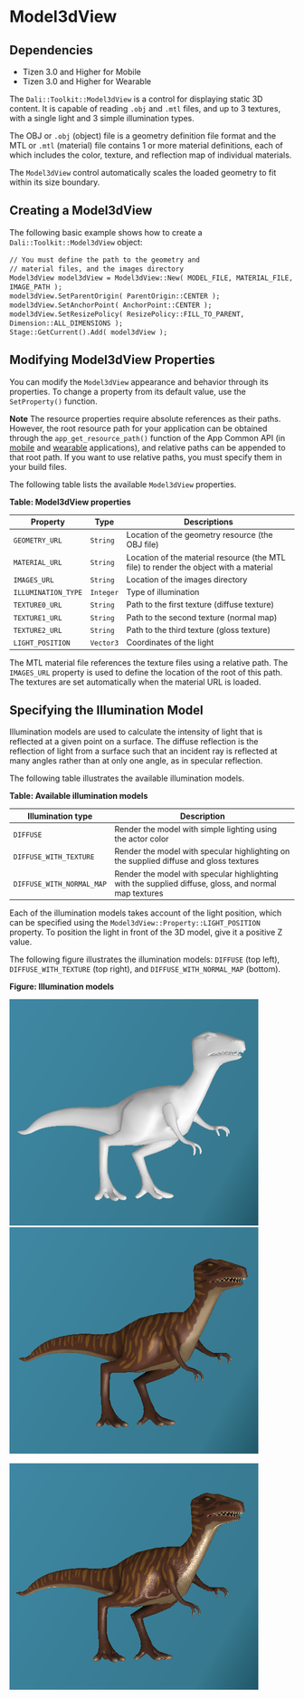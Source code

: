 # Model3dView
## Dependencies
- Tizen 3.0 and Higher for Mobile
- Tizen 3.0 and Higher for Wearable

The `Dali::Toolkit::Model3dView` is a control for displaying static 3D content. It is capable of reading `.obj` and `.mtl` files, and up to 3 textures, with a single light and 3 simple illumination types.

The OBJ or `.obj` (object) file is a geometry definition file format and the MTL or `.mtl` (material) file contains 1 or more material definitions, each of which includes the color, texture, and reflection map of individual materials.

The `Model3dView` control automatically scales the loaded geometry to fit within its size boundary.

## Creating a Model3dView

The following basic example shows how to create a `Dali::Toolkit::Model3dView` object:

```
// You must define the path to the geometry and
// material files, and the images directory
Model3dView model3dView = Model3dView::New( MODEL_FILE, MATERIAL_FILE, IMAGE_PATH );
model3dView.SetParentOrigin( ParentOrigin::CENTER );
model3dView.SetAnchorPoint( AnchorPoint::CENTER );
model3dView.SetResizePolicy( ResizePolicy::FILL_TO_PARENT, Dimension::ALL_DIMENSIONS );
Stage::GetCurrent().Add( model3dView );
```

## Modifying Model3dView Properties

You can modify the `Model3dView` appearance and behavior through its properties. To change a property from its default value, use the `SetProperty()` function.

**Note**
The resource properties require absolute references as their paths. However, the root resource path for your application can be obtained through the `app_get_resource_path()` function of the App Common API (in [mobile](../../../../../org.tizen.native.mobile.apireference/group__CAPI__APP__COMMON__MODULE.html) and [wearable](../../../../../org.tizen.native.wearable.apireference/group__CAPI__APP__COMMON__MODULE.html) applications), and relative paths can be appended to that root path. If you want to use relative paths, you must specify them in your build files.

The following table lists the available `Model3dView` properties.

**Table: Model3dView properties**

| Property            | Type      | Descriptions                             |
| ------------------- | --------- | ---------------------------------------- |
| `GEOMETRY_URL`      | `String`  | Location of the geometry resource (the OBJ file) |
| `MATERIAL_URL`      | `String`  | Location of the material resource (the MTL file) to render the object with a material |
| `IMAGES_URL`        | `String`  | Location of the images directory         |
| `ILLUMINATION_TYPE` | `Integer` | Type of illumination                     |
| `TEXTURE0_URL`      | `String`  | Path to the first texture (diffuse texture) |
| `TEXTURE1_URL`      | `String`  | Path to the second texture (normal map)  |
| `TEXTURE2_URL`      | `String`  | Path to the third texture (gloss texture) |
| `LIGHT_POSITION`    | `Vector3` | Coordinates of the light                 |

The MTL material file references the texture files using a relative path. The `IMAGES_URL` property is used to define the location of the root of this path. The textures are set automatically when the material URL is loaded.

## Specifying the Illumination Model

Illumination models are used to calculate the intensity of light that is reflected at a given point on a surface. The diffuse reflection is the reflection of light from a surface such that an incident ray is reflected at many angles rather than at only one angle, as in specular reflection.

The following table illustrates the available illumination models.

**Table: Available illumination models**

| Illumination type         | Description                              |
| ------------------------- | ---------------------------------------- |
| `DIFFUSE`                 | Render the model with simple lighting using the actor color |
| `DIFFUSE_WITH_TEXTURE`    | Render the model with specular highlighting on the supplied diffuse and gloss textures |
| `DIFFUSE_WITH_NORMAL_MAP` | Render the model with specular highlighting with the supplied diffuse, gloss, and normal map textures |

Each of the illumination models takes account of the light position, which can be specified using the `Model3dView::Property::LIGHT_POSITION` property. To position the light in front of the 3D model, give it a positive Z value.

The following figure illustrates the illumination models: `DIFFUSE` (top left), `DIFFUSE_WITH_TEXTURE` (top right), and `DIFFUSE_WITH_NORMAL_MAP` (bottom).

**Figure: Illumination models**

![DIFFUSE model](./media/dali_model1.png) ![DIFFUSE_WITH_TEXTURE model](./media/dali_model2.png)

![DIFFUSE_WITH_NORMAL_MAP model](./media/dali_model3.png)